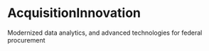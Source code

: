 # AcquisitionInnovation
Modernized data analytics, and advanced technologies for federal procurement

